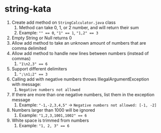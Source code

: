 # string-kata

1. Create add method on `StringCalculator.java` class
   1. Method can take 0, 1, or 2 number, and will return their sum
   2. Example: `"" == 0`, `"1" == 1`, `"1,2" == 3`
2. Empty String or Null returns 0
3. Allow add method to take an unknown amount of numbers that are comma delimited
4. Allow add method to handle new lines between numbers (instead of commas)
   1. `"1\n2,3" == 6`
5. Support different delimiters
   1. `";\n1;2" == 3`
6. Calling add with negative numbers throws IllegalArgumentException with message:
   1. `Negative numbers not allowed`
7. If there are more than one negative numbers, list them in the exception message
   1. Example: `"-1,-2,3,4,5"` -> `Negative numbers not allowed: [-1, -2]`
8. Numbers larger than 1000 will be ignored
   1. Example: `"1,2,3,1001,1002" == 6`
9. White space is trimmed from numbers
   1. Example: `"1, 2, 3" == 6`
